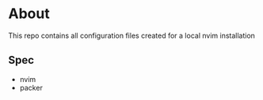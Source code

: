 # About
This repo contains all configuration files created for a local nvim installation

## Spec
- nvim 
- packer
